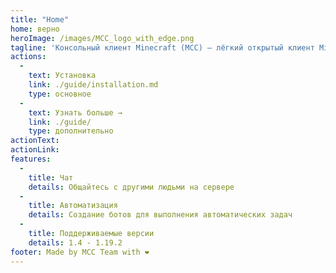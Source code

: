 ```yaml
---
title: "Home"
home: верно
heroImage: /images/MCC_logo_with_edge.png
tagline: 'Консольный клиент Minecraft (MCC) — лёгкий открытый клиент Minecraft, реализованный в C#'
actions:
  - 
    text: Установка
    link: ./guide/installation.md
    type: основное
  - 
    text: Узнать больше →
    link: ./guide/
    type: дополнительно
actionText:
actionLink:
features:
  - 
    title: Чат
    details: Общайтесь с другими людьми на сервере
  - 
    title: Автоматизация
    details: Создание ботов для выполнения автоматических задач
  - 
    title: Поддерживаемые версии
    details: 1.4 - 1.19.2
footer: Made by MCC Team with ❤️
---
```


